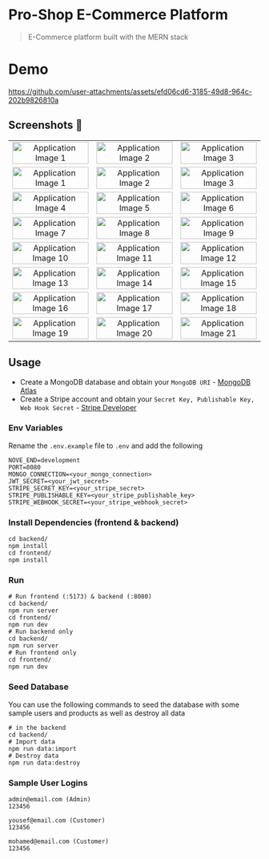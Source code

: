# Pro-Shop E-Commerce Platform

> E-Commerce platform built with the MERN stack

# Demo

https://github.com/user-attachments/assets/efd06cd6-3185-49d8-964c-202b9826810a

## Screenshots 📸

<table>
  <tbody>
  <tr>
      <td align="center"><img width="100%" src="images/login.png" alt="Application Image 1"></td>
      <td align="center"><img width="100%" src="images/signup.png" alt="Application Image 2"></td>
      <td align="center"><img width="100%" src="images/home-page.png" alt="Application Image 3"></td>
    </tr>
    <tr>
      <td align="center"><img width="100%" src="images/featured-products.png" alt="Application Image 1"></td>
      <td align="center"><img width="100%" src="images/products.png" alt="Application Image 2"></td>
      <td align="center"><img width="100%" src="images/categories.png" alt="Application Image 3"></td>
    </tr>
    <tr>
      <td align="center"><img width="100%" src="images/drop-down.png" alt="Application Image 4"></td>
      <td align="center"><img width="100%" src="images/menu.png" alt="Application Image 5"></td>
      <td align="center"><img width="100%" src="images/cart.png" alt="Application Image 6"></td>
    </tr>
    <tr>
      <td align="center"><img width="100%" src="images/product.png" alt="Application Image 7"></td>
      <td align="center"><img width="100%" src="images/reviews.png" alt="Application Image 8"></td>
      <td align="center"><img width="100%" src="images/shipping.png" alt="Application Image 9"></td>
    </tr>
    <tr>
      <td align="center"><img width="100%" src="images/payment.png" alt="Application Image 10"></td>
      <td align="center"><img width="100%" src="images/place-order.png" alt="Application Image 11"></td>
      <td align="center"><img width="100%" src="images/stripe.png" alt="Application Image 12"></td>
    </tr>
    <tr>
      <td align="center"><img width="100%" src="images/profile1.png" alt="Application Image 13"></td>
      <td align="center"><img width="100%" src="images/profile2.png" alt="Application Image 14"></td>
      <td align="center"><img width="100%" src="images/pagination.png" alt="Application Image 15"></td>
    </tr>
    <tr>
      <td align="center"><img width="100%" src="images/footer.png" alt="Application Image 16"></td>
      <td align="center"><img width="100%" src="images/orders-admin.png" alt="Application Image 17"></td>
      <td align="center"><img width="100%" src="images/users-admin.png" alt="Application Image 18"></td>
    </tr>
    <tr>
      <td align="center"><img width="100%" src="images/add-product.png" alt="Application Image 19"></td>
      <td align="center"><img width="100%" src="images/edit-user.png" alt="Application Image 20"></td>
      <td align="center"><img width="100%" src="images/products-admin.png" alt="Application Image 21"></td>
    </tr>
  </tbody>
</table>

## Usage

- Create a MongoDB database and obtain your `MongoDB URI` - [MongoDB Atlas](https://www.mongodb.com/cloud/atlas/register)
- Create a Stripe account and obtain your `Secret Key, Publishable Key, Web Hook Secret` - [Stripe Developer](https://stripe.com/)

### Env Variables

Rename the `.env.example` file to `.env` and add the following

```
NOVE_END=development
PORT=8080
MONGO_CONNECTION=<your_mongo_connection>
JWT_SECRET=<your_jwt_secret>
STRIPE_SECRET_KEY=<your_stripe_secret>
STRIPE_PUBLISHABLE_KEY=<your_stripe_publishable_key>
STRIPE_WEBHOOK_SECRET=<your_stripe_webhook_secret>
```

### Install Dependencies (frontend & backend)

```
cd backend/
npm install
cd frontend/
npm install
```

### Run

```
# Run frontend (:5173) & backend (:8080)
cd backend/
npm run server
cd frontend/
npm run dev
# Run backend only
cd backend/
npm run server
# Run frontend only
cd frontend/
npm run dev
```

### Seed Database

You can use the following commands to seed the database with some sample users and products as well as destroy all data

```
# in the backend
cd backend/
# Import data
npm run data:import
# Destroy data
npm run data:destroy
```

### Sample User Logins

```
admin@email.com (Admin)
123456

yousef@email.com (Customer)
123456

mohamed@email.com (Customer)
123456
```
